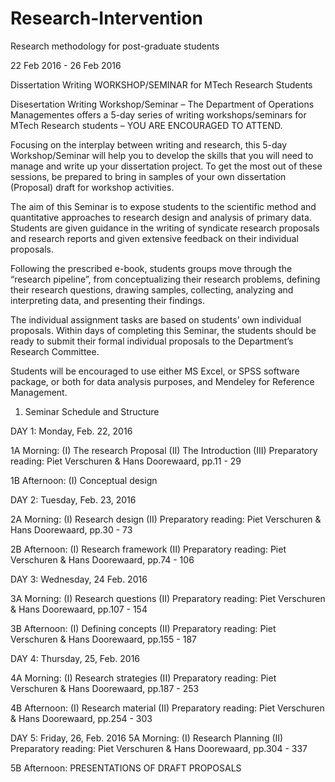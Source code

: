 # Research-Intervention
Research methodology for post-graduate students

22 Feb 2016 - 26 Feb 2016

Dissertation Writing WORKSHOP/SEMINAR for MTech Research Students  


Disesertation Writing Workshop/Seminar – The Department of Operations Managementes offers a 5-day series of writing workshops/seminars for MTech Research students – YOU ARE ENCOURAGED TO ATTEND.


Focusing on the interplay between writing and research, this 5-day Workshop/Seminar will help you to develop the skills that you will need to manage and write up your dissertation project. To get the most out of these sessions, be prepared to bring in samples of your own dissertation (Proposal) draft for workshop activities.

The aim of this Seminar is to expose students to the scientific method and quantitative approaches to research design and analysis of primary data. Students are given guidance in the writing of syndicate research proposals and research reports and given extensive feedback on their individual proposals.

Following the prescribed e-book, students groups move through the “research pipeline”, from conceptualizing their research problems, defining their research questions, drawing samples, collecting, analyzing and interpreting data, and presenting their findings.

The individual assignment tasks are based on students’ own individual proposals. Within days of completing this Seminar, the students should be ready to submit their formal individual proposals to the Department’s Research Committee.


Students will be encouraged to use either MS Excel, or SPSS software package, or both for data analysis purposes, and Mendeley for Reference Management.


1.	Seminar Schedule and Structure

DAY 1:    Monday, Feb.  22, 2016 

1A Morning:   (I) The research Proposal     (II) The Introduction (III) Preparatory reading: Piet Verschuren & Hans Doorewaard, pp.11 - 29

1B Afternoon:  	(I) Conceptual design       


DAY 2:    Tuesday,  Feb. 23, 2016 

2A Morning:     (I) Research design   (II) Preparatory reading: Piet Verschuren & Hans Doorewaard, pp.30 - 73


2B Afternoon: 	(I) Research framework  (II) Preparatory reading: Piet Verschuren & Hans Doorewaard, pp.74 - 106


DAY 3:    Wednesday,  24 Feb. 2016	

3A Morning:  (I) Research questions  (II) Preparatory reading: Piet Verschuren & Hans Doorewaard, pp.107 - 154

3B Afternoon:	(I) Defining concepts  (II) Preparatory reading: Piet Verschuren & Hans Doorewaard, pp.155 - 187


DAY 4:    Thursday,  25, Feb. 2016

4A Morning:    (I) Research strategies   (II) Preparatory reading: Piet Verschuren & Hans Doorewaard, pp.187 - 253

4B Afternoon:	(I) Research material   (II) Preparatory reading: Piet Verschuren & Hans Doorewaard, pp.254 - 303



DAY 5: Friday, 26,  Feb. 2016 
5A Morning:    (I) Research Planning   (II) Preparatory reading: Piet Verschuren & Hans Doorewaard, pp.304 - 337

5B Afternoon:  PRESENTATIONS OF DRAFT PROPOSALS



